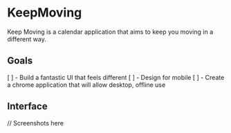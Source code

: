 KeepMoving
==========

Keep Moving is a calendar application that aims to keep you moving in a different way.


## Goals

[ ] - Build a fantastic UI that feels different
[ ] - Design for mobile
[ ] - Create a chrome application that will allow desktop, offline use

## Interface

// Screenshots here